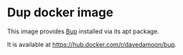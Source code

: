 # Dup docker image

This image provides [Bup](https://github.com/bup/bup) installed via its apt package.

It is available at https://hub.docker.com/r/davedamoon/bup.
